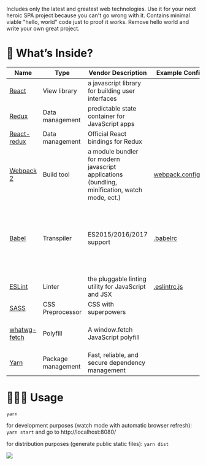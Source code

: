 Includes only the latest and greatest web technologies. Use it for your next heroic SPA project because you can't go wrong with it. Contains minimal viable "hello, world" code just to proof it works. Remove hello world and write your own great project.

# 🎁 What’s Inside?

Name | Type | Vendor Description | Example Config | Notes
---- | ---- | ------------------ | -------------- | -----
[React](https://facebook.github.io/react/) | View library | a javascript library for building user interfaces
[Redux](https://github.com/reactjs/redux/) | Data management | predictable state container for JavaScript apps
[React-redux](https://github.com/reactjs/react-redux) | Data management | Official React bindings for Redux
[Webpack 2](https://webpack.js.org/) | Build tool | a module bundler for modern javascript applications (bundling, minification, watch mode, ect.) | [webpack.config.js](https://github.com/vinogradov/react-starter-kit/blob/master/webpack.config.js) | Loaders: [babel-loader](https://github.com/babel/babel-loader), [eslint-loader](https://github.com/MoOx/eslint-loader), [sass-loader](https://github.com/webpack-contrib/sass-loader) 
[Babel](https://babeljs.io/) | Transpiler | ES2015/2016/2017 support | [.babelrc](https://github.com/vinogradov/react-starter-kit/blob/master/.babelrc) | Plugins: [transform-object-rest-spread](http://babeljs.io/docs/plugins/transform-object-rest-spread/) (spreads are currently [at STAGE 3](https://github.com/sebmarkbage/ecmascript-rest-spread))
[ESLint](http://eslint.org/) | Linter | the pluggable linting utility for JavaScript and JSX | [.eslintrc.js](https://github.com/vinogradov/react-starter-kit/blob/master/.eslintrc.js)
[SASS](http://sass-lang.com/) | CSS Preprocessor | CSS with superpowers
[whatwg-fetch](https://github.com/github/fetch) | Polyfill | A window.fetch JavaScript polyfill | | From GitHub. Implements the [spec](https://fetch.spec.whatwg.org/)
[Yarn](https://yarnpkg.com/) | Package management | Fast, reliable, and secure dependency management

# 👨🏼‍💻 Usage
`yarn`

for development purposes (watch mode with automatic browser refresh): `yarn start` and go to http://localhost:8080/

for distribution purposes (generate public static files): `yarn dist`

![](http://vinogradov.github.io/react-starter-kit/screenshot.png)
